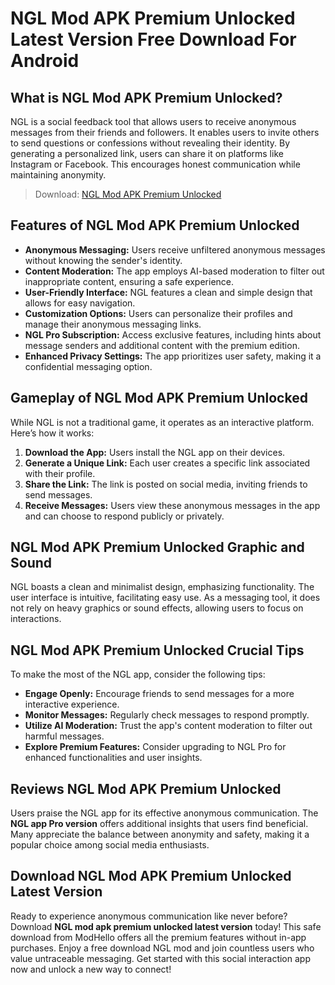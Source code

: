 # NGL Mod APK Premium Unlocked Latest Version Free Download For Android

## What is NGL Mod APK Premium Unlocked?

NGL is a social feedback tool that allows users to receive anonymous messages from their friends and followers. It enables users to invite others to send questions or confessions without revealing their identity. By generating a personalized link, users can share it on platforms like Instagram or Facebook. This encourages honest communication while maintaining anonymity.

>Download: [NGL Mod APK Premium Unlocked](https://dub.sh/ngl-premium-apk)

## Features of NGL Mod APK Premium Unlocked

- **Anonymous Messaging:** Users receive unfiltered anonymous messages without knowing the sender's identity.
- **Content Moderation:** The app employs AI-based moderation to filter out inappropriate content, ensuring a safe experience.
- **User-Friendly Interface:** NGL features a clean and simple design that allows for easy navigation.
- **Customization Options:** Users can personalize their profiles and manage their anonymous messaging links.
- **NGL Pro Subscription:** Access exclusive features, including hints about message senders and additional content with the premium edition.
- **Enhanced Privacy Settings:** The app prioritizes user safety, making it a confidential messaging option.

## Gameplay of NGL Mod APK Premium Unlocked

While NGL is not a traditional game, it operates as an interactive platform. Here’s how it works:

1. **Download the App:** Users install the NGL app on their devices.
2. **Generate a Unique Link:** Each user creates a specific link associated with their profile.
3. **Share the Link:** The link is posted on social media, inviting friends to send messages.
4. **Receive Messages:** Users view these anonymous messages in the app and can choose to respond publicly or privately.

## NGL Mod APK Premium Unlocked Graphic and Sound

NGL boasts a clean and minimalist design, emphasizing functionality. The user interface is intuitive, facilitating easy use. As a messaging tool, it does not rely on heavy graphics or sound effects, allowing users to focus on interactions.

## NGL Mod APK Premium Unlocked Crucial Tips

To make the most of the NGL app, consider the following tips:

- **Engage Openly:** Encourage friends to send messages for a more interactive experience.
- **Monitor Messages:** Regularly check messages to respond promptly.
- **Utilize AI Moderation:** Trust the app's content moderation to filter out harmful messages.
- **Explore Premium Features:** Consider upgrading to NGL Pro for enhanced functionalities and user insights.

## Reviews NGL Mod APK Premium Unlocked

Users praise the NGL app for its effective anonymous communication. The **NGL app Pro version** offers additional insights that users find beneficial. Many appreciate the balance between anonymity and safety, making it a popular choice among social media enthusiasts.

## Download NGL Mod APK Premium Unlocked Latest Version

Ready to experience anonymous communication like never before? Download **NGL mod apk premium unlocked latest version** today! This safe download from ModHello offers all the premium features without in-app purchases. Enjoy a free download NGL mod and join countless users who value untraceable messaging. Get started with this social interaction app now and unlock a new way to connect!
